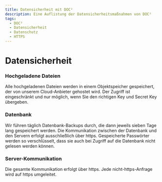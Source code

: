 ```yaml
---
title: Datensicherheit mit DOC²
description: Eine Auflistung der Datensicherheitsmaßnahmen von DOC²
tags:
  - DOC²
  - Datensicherheit
  - Datenschutz
  - HTTPS
---
```


# Datensicherheit


### Hochgeladene Dateien
Alle hochgeladenen Dateien werden in einem Objektspeicher gespeichert, der von unserem Cloud-Anbieter gehostet wird. Der Zugriff ist eingeschränkt und nur möglich, wenn Sie den richtigen Key und Secret Key übergeben.

### Datenbank
Wir führen täglich Datenbank-Backups durch, die dann jeweils sieben Tage lang gespeichert werden.
Die Kommunikation zwischen der Datenbank und den Servern erfolgt ausschließlich über https.
Gespeicherte Passwörter werden so verschlüsselt, dass sie auch bei Zugriff auf die Datenbank nicht gelesen werden können.


### Server-Kommunikation
Die gesamte Kommunikation erfolgt über https. Jede nicht-https-Anfrage wird auf https umgeleitet.

